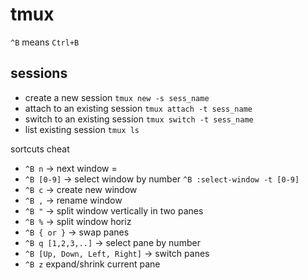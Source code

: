 # tmux
`^B` means `Ctrl+B`
## sessions
- create a new session `tmux new -s sess_name`
- attach to an existing session `tmux attach -t sess_name`
- switch to an existing session `tmux switch -t sess_name`
- list existing session `tmux ls`


sortcuts  cheat   
- `^B n` -> next window = 
- `^B [0-9]` -> select window by number `^B :select-window -t [0-9]`
- `^B c` -> create new window
- `^B ,` -> rename window
- `^B "` -> split window vertically in two panes
- `^B %` -> split window horiz
- `^B { or }` -> swap panes
- `^B q [1,2,3,..]` -> select pane by number
- `^B [Up, Down, Left, Right]` -> switch panes
- `^B z` expand/shrink current pane
